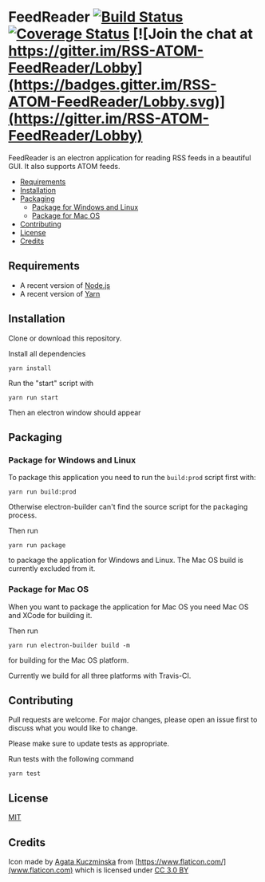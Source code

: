 # FeedReader [![Build Status](https://travis-ci.org/YannickFricke/FeedReader.svg?branch=develop)](https://travis-ci.org/YannickFricke/FeedReader) [![Coverage Status](https://coveralls.io/repos/github/YannickFricke/FeedReader/badge.svg?branch=develop)](https://coveralls.io/github/YannickFricke/FeedReader?branch=develop) [![Join the chat at https://gitter.im/RSS-ATOM-FeedReader/Lobby](https://badges.gitter.im/RSS-ATOM-FeedReader/Lobby.svg)](https://gitter.im/RSS-ATOM-FeedReader/Lobby) <!-- omit in toc -->

FeedReader is an electron application for reading RSS feeds in a beautiful GUI. It also supports ATOM feeds.

- [Requirements](#requirements)
- [Installation](#installation)
- [Packaging](#packaging)
  - [Package for Windows and Linux](#package-for-windows-and-linux)
  - [Package for Mac OS](#package-for-mac-os)
- [Contributing](#contributing)
- [License](#license)
- [Credits](#credits)

## Requirements

* A recent version of [Node.js](https://nodejs.org/)
* A recent version of [Yarn](https://yarnpkg.com/)

## Installation

Clone or download this repository.

Install all dependencies

```shell
yarn install
```

Run the "start" script with

```shell
yarn run start
```

Then an electron window should appear

## Packaging

### Package for Windows and Linux

To package this application you need to run the `build:prod` script first with:

```shell
yarn run build:prod
```

Otherwise electron-builder can't find the source script for the packaging process.

Then run

```shell
yarn run package
```

to package the application for Windows and Linux. The Mac OS build is currently excluded from it.

### Package for Mac OS

When you want to package the application for Mac OS you need Mac OS and XCode for building it.

Then run

```shell
yarn run electron-builder build -m
```

for building for the Mac OS platform.

Currently we build for all three platforms with Travis-CI.

## Contributing

Pull requests are welcome. For major changes, please open an issue first to discuss what you would like to change.

Please make sure to update tests as appropriate.

Run tests with the following command

```shell
yarn test
```

## License

[MIT](https://choosealicense.com/licenses/mit/)

## Credits

Icon made by [Agata Kuczminska](https://www.flaticon.com/authors/agata-kuczminska) from [https://www.flaticon.com/](www.flaticon.com) which is licensed under [CC 3.0 BY](http://creativecommons.org/licenses/by/3.0/)
